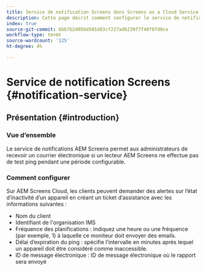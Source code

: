 ```yaml
---
title: Service de notification Screens dans Screens as a Cloud Service
description: Cette page décrit comment configurer le service de notification dans Screens as a Cloud Service.
index: true
source-git-commit: 6bb7b2d056d501d83cf227adb239f7f40f87d0ce
workflow-type: tm+mt
source-wordcount: '125'
ht-degree: 4%

---
```



# Service de notification Screens {#notification-service}

## Présentation {#introduction}

### Vue d’ensemble

Le service de notifications AEM Screens permet aux administrateurs de recevoir un courrier électronique si un lecteur AEM Screens ne effectue pas de test ping pendant une période configurable.

### Comment configurer

Sur AEM Screens Cloud, les clients peuvent demander des alertes sur l’état d’inactivité d’un appareil en créant un ticket d’assistance avec les informations suivantes :

* Nom du client
* Identifiant de l&#39;organisation IMS
* Fréquence des planifications : indiquez une heure ou une fréquence (par exemple, 1) à laquelle ce moniteur doit envoyer des emails.
* Délai d’expiration du ping : spécifie l’intervalle en minutes après lequel un appareil doit être considéré comme inaccessible.
* ID de message électronique : ID de message électronique où le rapport sera envoyé